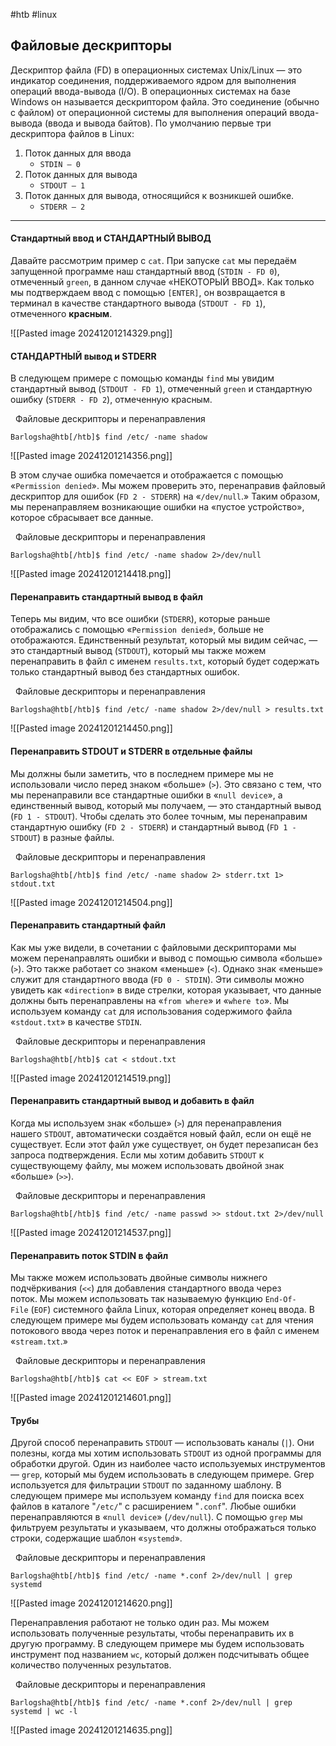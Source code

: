 #htb #linux 

## Файловые дескрипторы

Дескриптор файла (FD) в операционных системах Unix/Linux — это индикатор соединения, поддерживаемого ядром для выполнения операций ввода-вывода (I/O). В операционных системах на базе Windows он называется дескриптором файла. Это соединение (обычно с файлом) от операционной системы для выполнения операций ввода-вывода (ввода и вывода байтов). По умолчанию первые три дескриптора файлов в Linux:

1. Поток данных для ввода
    - `STDIN – 0`
2. Поток данных для вывода
    - `STDOUT – 1`
3. Поток данных для вывода, относящийся к возникшей ошибке.
    - `STDERR – 2`

---

#### Стандартный ввод и СТАНДАРТНЫЙ ВЫВОД

Давайте рассмотрим пример с `cat`. При запуске `cat` мы передаём запущенной программе наш стандартный ввод (`STDIN - FD 0`), отмеченный `green`, в данном случае «НЕКОТОРЫЙ ВВОД». Как только мы подтверждаем ввод с помощью `[ENTER]`, он возвращается в терминал в качестве стандартного вывода (`STDOUT - FD 1`), отмеченного **красным**.

![[Pasted image 20241201214329.png]]

#### СТАНДАРТНЫЙ вывод и STDERR

В следующем примере с помощью команды `find` мы увидим стандартный вывод (`STDOUT - FD 1`), отмеченный `green` и стандартную ошибку (`STDERR - FD 2`), отмеченную красным.

  Файловые дескрипторы и перенаправления

```shell-session
Barlogsha@htb[/htb]$ find /etc/ -name shadow
```

![[Pasted image 20241201214356.png]]

В этом случае ошибка помечается и отображается с помощью «`Permission denied`». Мы можем проверить это, перенаправив файловый дескриптор для ошибок (`FD 2 - STDERR`) на «`/dev/null`.» Таким образом, мы перенаправляем возникающие ошибки на «пустое устройство», которое сбрасывает все данные.

  Файловые дескрипторы и перенаправления

```shell-session
Barlogsha@htb[/htb]$ find /etc/ -name shadow 2>/dev/null
```

![[Pasted image 20241201214418.png]]

#### Перенаправить стандартный вывод в файл

Теперь мы видим, что все ошибки (`STDERR`), которые раньше отображались с помощью «`Permission denied`», больше не отображаются. Единственный результат, который мы видим сейчас, — это стандартный вывод (`STDOUT`), который мы также можем перенаправить в файл с именем `results.txt`, который будет содержать только стандартный вывод без стандартных ошибок.

  Файловые дескрипторы и перенаправления

```shell-session
Barlogsha@htb[/htb]$ find /etc/ -name shadow 2>/dev/null > results.txt
```

![[Pasted image 20241201214450.png]]

#### Перенаправить STDOUT и STDERR в отдельные файлы

Мы должны были заметить, что в последнем примере мы не использовали число перед знаком «больше» (`>`). Это связано с тем, что мы перенаправили все стандартные ошибки в «`null device`», а единственный вывод, который мы получаем, — это стандартный вывод (`FD 1 - STDOUT`). Чтобы сделать это более точным, мы перенаправим стандартную ошибку (`FD 2 - STDERR`) и стандартный вывод (`FD 1 - STDOUT`) в разные файлы.

  Файловые дескрипторы и перенаправления

```shell-session
Barlogsha@htb[/htb]$ find /etc/ -name shadow 2> stderr.txt 1> stdout.txt
```

![[Pasted image 20241201214504.png]]

#### Перенаправить стандартный файл

Как мы уже видели, в сочетании с файловыми дескрипторами мы можем перенаправлять ошибки и вывод с помощью символа «больше» (`>`). Это также работает со знаком «меньше» (`<`). Однако знак «меньше» служит для стандартного ввода (`FD 0 - STDIN`). Эти символы можно увидеть как «`direction`» в виде стрелки, которая указывает, что данные должны быть перенаправлены на «`from where`» и «`where to`». Мы используем команду `cat` для использования содержимого файла «`stdout.txt`» в качестве `STDIN`.

  Файловые дескрипторы и перенаправления

```shell-session
Barlogsha@htb[/htb]$ cat < stdout.txt
```

![[Pasted image 20241201214519.png]]

#### Перенаправить стандартный вывод и добавить в файл

Когда мы используем знак «больше» (`>`) для перенаправления нашего `STDOUT`, автоматически создаётся новый файл, если он ещё не существует. Если этот файл уже существует, он будет перезаписан без запроса подтверждения. Если мы хотим добавить `STDOUT` к существующему файлу, мы можем использовать двойной знак «больше» (`>>`).

  Файловые дескрипторы и перенаправления

```shell-session
Barlogsha@htb[/htb]$ find /etc/ -name passwd >> stdout.txt 2>/dev/null
```

![[Pasted image 20241201214537.png]]

#### Перенаправить поток STDIN в файл

Мы также можем использовать двойные символы нижнего подчёркивания (`<<`) для добавления стандартного ввода через поток. Мы можем использовать так называемую функцию `End-Of-File` (`EOF`) системного файла Linux, которая определяет конец ввода. В следующем примере мы будем использовать команду `cat` для чтения потокового ввода через поток и перенаправления его в файл с именем «`stream.txt`.»

  Файловые дескрипторы и перенаправления

```shell-session
Barlogsha@htb[/htb]$ cat << EOF > stream.txt
```

![[Pasted image 20241201214601.png]]

#### Трубы

Другой способ перенаправить `STDOUT` — использовать каналы (`|`). Они полезны, когда мы хотим использовать `STDOUT` из одной программы для обработки другой. Один из наиболее часто используемых инструментов — `grep`, который мы будем использовать в следующем примере. Grep используется для фильтрации `STDOUT` по заданному шаблону. В следующем примере мы используем команду `find` для поиска всех файлов в каталоге "`/etc/`" с расширением "`.conf`". Любые ошибки перенаправляются в «`null device`» (`/dev/null`). С помощью `grep` мы фильтруем результаты и указываем, что должны отображаться только строки, содержащие шаблон «`systemd`».

  Файловые дескрипторы и перенаправления

```shell-session
Barlogsha@htb[/htb]$ find /etc/ -name *.conf 2>/dev/null | grep systemd
```

![[Pasted image 20241201214620.png]]

Перенаправления работают не только один раз. Мы можем использовать полученные результаты, чтобы перенаправить их в другую программу. В следующем примере мы будем использовать инструмент под названием `wc`, который должен подсчитывать общее количество полученных результатов.

  Файловые дескрипторы и перенаправления

```shell-session
Barlogsha@htb[/htb]$ find /etc/ -name *.conf 2>/dev/null | grep systemd | wc -l
```

![[Pasted image 20241201214635.png]]

